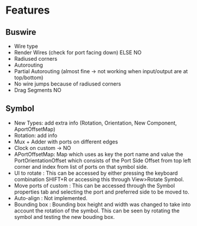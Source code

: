 # Features

## Buswire

 - Wire type
 - Render Wires (check for port facing down) ELSE NO
 - Radiused corners
 - Autorouting
 - Partial Autorouting (almost fine -> not working when input/output are at top/bottom)
 - No wire jumps because of radiused corners
 - Drag Segments NO

## Symbol

 - New Types: add extra info (Rotation, Orientation, New Component, AportOffsetMap)
 - Rotation: add info
 - Mux + Adder with ports on different edges
 - Clock on custom -> NO
 - APortOffsetMap: Map which uses as key the port name and value the PortOrientationOffset which consists of the Port Side Offset from top left corner and index from list of ports on that symbol side.
 - UI to rotate : This can be accessed by either pressing the keyboard combination SHIFT+R or accessing this through View>Rotate Symbol.
 - Move ports of custom : This can be accessed through the Symbol properties tab and selecting the port and preferred side to be moved to. 
 - Auto-align : Not implemented.
 - Bounding box : Bounding box height and width was changed to take into account the rotation of the symbol. This can be seen by rotating the symbol and testing the new bouding box.

